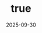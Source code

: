 ---
layout: detail
title:
  en: "Seminar 1: Research Guideline"
  vi: "Seminar 1: Hướng dẫn Nghiên cứu"
date: "2025-09-30"
location: 
  en: "Business AI Lab Seminar Room"
  vi: "Phòng Seminar, Business AI Lab"
summary:
  en: "An afternoon seminar to orient researchers on AI tool usage and practical research workflows."
  vi: "Seminar buổi chiều định hướng cách sử dụng các công cụ AI và quy trình nghiên cứu thực hành."
content:
  en: |
    ## About the Seminar
    
    This first seminar provides a practical orientation to the Lab’s research workflow, focusing on how to use AI tools effectively and how to structure impactful, reproducible research.

    ## Schedule (Afternoon)
    - 2:00 PM – 2:15 PM: Welcome & objectives
    - 2:15 PM – 3:00 PM: Orientation to AI tools (LLMs, notebooks, experiment tracking, data/versioning, evaluation practices)
    - 3:10 PM – 4:00 PM: Hands-on: prompts, pipelines, and good practices
    - 4:10 PM – 4:40 PM: Research methodology: framing problems, literature review, baselines & metrics
    - 4:40 PM – 5:00 PM: Q&A and next steps

    ## Participation
    - Lab members: no registration required.
    - External attendees: please contact the Lab coordinator in advance.

  vi: |
    ## Giới thiệu Seminar
    
    Seminar số 1 cung cấp định hướng thực hành về quy trình nghiên cứu của Lab, tập trung vào cách sử dụng hiệu quả các công cụ AI và thiết kế nghiên cứu có tác động, có thể tái lập.

    ## Lịch trình (Buổi chiều)
    - 14:00 – 14:15: Khai mạc & mục tiêu
    - 14:15 – 15:00: Tổng quan công cụ AI (LLM, notebook, theo dõi thí nghiệm, quản lý dữ liệu/phiên bản, thực hành đánh giá)
    - 15:10 – 16:00: Thực hành: prompt, pipeline và best practices
    - 16:10 – 16:40: Phương pháp nghiên cứu: xác định bài toán, tổng quan tài liệu, baseline & chỉ số
    - 16:40 – 17:00: Hỏi đáp & bước tiếp theo

    ## Tham gia
    - Thành viên Lab: không cần đăng ký.
    - Khách bên ngoài: vui lòng liên hệ điều phối viên trước.
---